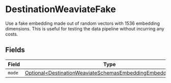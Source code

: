 # DestinationWeaviateFake

Use a fake embedding made out of random vectors with 1536 embedding dimensions. This is useful for testing the data pipeline without incurring any costs.


## Fields

| Field                                                                                                                                    | Type                                                                                                                                     | Required                                                                                                                                 | Description                                                                                                                              |
| ---------------------------------------------------------------------------------------------------------------------------------------- | ---------------------------------------------------------------------------------------------------------------------------------------- | ---------------------------------------------------------------------------------------------------------------------------------------- | ---------------------------------------------------------------------------------------------------------------------------------------- |
| `mode`                                                                                                                                   | [Optional\<DestinationWeaviateSchemasEmbeddingEmbedding6Mode>](../../models/shared/DestinationWeaviateSchemasEmbeddingEmbedding6Mode.md) | :heavy_minus_sign:                                                                                                                       | N/A                                                                                                                                      |